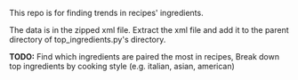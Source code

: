 This repo is for finding trends in recipes' ingredients.

The data is in the zipped xml file. Extract the xml file and add it to the parent directory of top_ingredients.py's directory.

**TODO:** Find which ingredients are paired the most in recipes, Break down top ingredients by cooking style (e.g. italian, asian, american)

